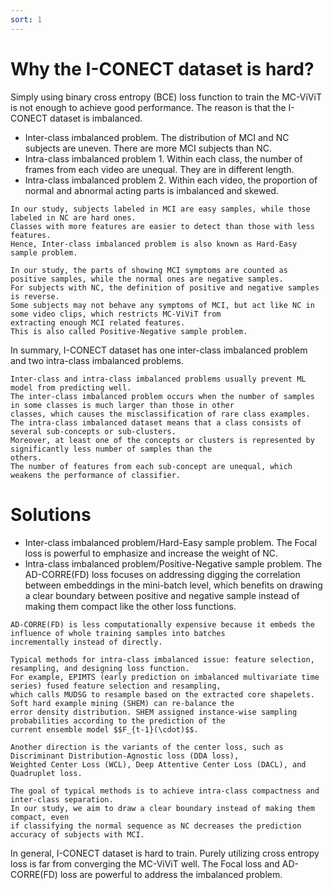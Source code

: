 ```yaml
---
sort: 1
---
```


# Why the I-CONECT dataset is hard?

Simply using binary cross entropy (BCE) loss function to train the MC-ViViT is not enough to achieve good performance. 
The reason is that the I-CONECT dataset is imbalanced.

- Inter-class imbalanced problem. The distribution of MCI and NC subjects are uneven. There are more MCI subjects than NC.
- Intra-class imbalanced problem 1. Within each class, the number of frames from each video are unequal. They are in different length.
- Intra-class imbalanced problem 2. Within each video, the proportion of normal and abnormal acting parts is imbalanced and skewed.

```tip
In our study, subjects labeled in MCI are easy samples, while those labeled in NC are hard ones.
Classes with more features are easier to detect than those with less features. 
Hence, Inter-class imbalanced problem is also known as Hard-Easy sample problem.
```

```tip
In our study, the parts of showing MCI symptoms are counted as positive samples, while the normal ones are negative samples.  
For subjects with NC, the definition of positive and negative samples is reverse.  
Some subjects may not behave any symptoms of MCI, but act like NC in some video clips, which restricts MC-ViViT from 
extracting enough MCI related features. 
This is also called Positive-Negative sample problem.
```

In summary, I-CONECT dataset has one inter-class imbalanced problem and two intra-class imbalanced problems. 

```note
Inter-class and intra-class imbalanced problems usually prevent ML model from predicting well. 
The inter-class imbalanced problem occurs when the number of samples in some classes is much larger than those in other 
classes, which causes the misclassification of rare class examples. 
The intra-class imbalanced dataset means that a class consists of several sub-concepts or sub-clusters. 
Moreover, at least one of the concepts or clusters is represented by significantly less number of samples than the 
others. 
The number of features from each sub-concept are unequal, which weakens the performance of classifier.
```

# Solutions

- Inter-class imbalanced problem/Hard-Easy sample problem. The Focal loss is powerful to emphasize and increase the weight of NC.
- Intra-class imbalanced problem/Positive-Negative sample problem. The AD-CORRE(FD) loss focuses on addressing digging 
the correlation between embeddings in the mini-batch level, which benefits on drawing a clear boundary between positive 
and negative sample instead of making them compact like the other loss functions.

```note
AD-CORRE(FD) is less computationally expensive because it embeds the influence of whole training samples into batches 
incrementally instead of directly. 
```

```note
Typical methods for intra-class imbalanced issue: feature selection, resampling, and designing loss function. 
For example, EPIMTS (early prediction on imbalanced multivariate time series) fused feature selection and resampling, 
which calls MUDSG to resample based on the extracted core shapelets. Soft hard example mining (SHEM) can re-balance the 
error density distribution. SHEM assigned instance-wise sampling probabilities according to the prediction of the 
current ensemble model $$F_{t-1}(\cdot)$$.

Another direction is the variants of the center loss, such as Discriminant Distribution-Agnostic loss (DDA loss), 
Weighted Center Loss (WCL), Deep Attentive Center Loss (DACL), and Quadruplet loss. 
```

```tip
The goal of typical methods is to achieve intra-class compactness and inter-class separation. 
In our study, we aim to draw a clear boundary instead of making them compact, even 
if classifying the normal sequence as NC decreases the prediction accuracy of subjects with MCI. 
```

In general, I-CONECT dataset is hard to train. Purely utilizing cross entropy loss is far from converging the MC-ViViT
well. The Focal loss and AD-CORRE(FD) loss are powerful to address the imbalanced problem.